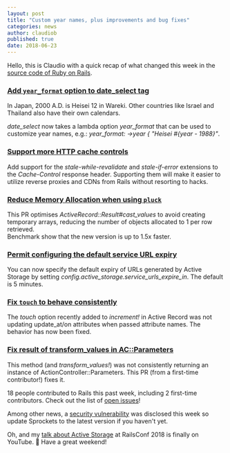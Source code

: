 ```yaml
---
layout: post
title: "Custom year names, plus improvements and bug fixes"
categories: news
author: claudiob 
published: true
date: 2018-06-23
---
```


Hello, this is Claudio with a quick recap of what changed this week in the [source code of Ruby on Rails](https://github.com/rails/rails/).

### [Add `year_format` option to date_select tag](https://github.com/rails/rails/pull/32190)

In Japan, 2000 A.D. is Heisei 12 in Wareki. Other countries like Israel and Thailand also have their own calendars.  
  
_date\_select_ now takes a lambda option _year\_format_ that can be used to customize year names, e.g.: _year\_format: -\>year { "Heisei #{year - 1988}"_.

### [Support more HTTP cache controls](https://github.com/rails/rails/pull/33134)

Add support for the _stale-while-revalidate_ and _stale-if-error_ extensions to the _Cache-Control_ response header. Supporting them will make it easier to utilize reverse proxies and CDNs from Rails without resorting to hacks.  
  

  


### [Reduce Memory Allocation when using `pluck`](https://github.com/rails/rails/pull/33074)

This PR optimises _ActiveRecord::Result#cast\_values_ to avoid creating temporary arrays, reducing the number of objects allocated to 1 per row retrieved.&nbsp;  
Benchmark show that the new version is up to 1.5x faster.  
  


### [Permit configuring the default service URL expiry](https://github.com/rails/rails/commit/b21f50d8ae36d9b50b673579e17bccbe55363b34)

You can now specify the default expiry of URLs generated by Active Storage by setting _config.active\_storage.service\_urls\_expire\_in_. The default is 5 minutes.

### [Fix `touch` to behave consistently](https://github.com/rails/rails/pull/33107)

The _touch_ option recently added to _increment!_&nbsp;in Active Record was not updating update\_at/on attributes when passed attribute names. The behavior has now been fixed.  
  


### [Fix result of transform_values in AC::Parameters](https://github.com/rails/rails/pull/33076)

This method (and _transform\_values!_) was not consistently returning an instance of ActionController::Parameters. This PR (from a first-time contributor!) fixes it.

18 people contributed to Rails this past week, including 2 first-time contributors. Check out the list of [open issues](https://github.com/rails/rails/issues)!  
  
Among other news, a [security vulnerability](https://blog.heroku.com/rails-asset-pipeline-vulnerability) was disclosed this week so update Sprockets to the latest version if you haven't yet.  
  
Oh, and my [talk about Active Storage](https://www.youtube.com/watch?v=-_w4uqoVSpw) at RailsConf 2018 is finally on YouTube. 🤗 Have a great weekend!
